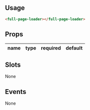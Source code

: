 ## Usage

```html
<full-page-loader></full-page-loader>
```

## Props

| name | type | required | default |
| ---- | ---- | -------- | ------- |

## Slots

None

## Events

None
